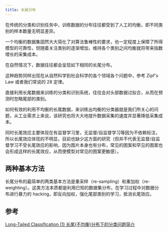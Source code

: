 ```yaml
---
title: 长尾分布
---
```


在传统的分类和识别任务中，训练数据的分布往往都受到了人工的均衡，即不同类别的样本数量无明显差异。

一个均衡的数据集固然大大简化了对算法鲁棒性的要求，也一定程度上保障了所得模型的可靠性，但随着关注类别的逐渐增加，维持各个类别之间均衡就将带来指数增长的采集成本。

在自然情况下，数据往往都会呈现如下相同的长尾分布。

这种趋势同样出现在从自然科学到社会科学的各个领域各个问题中，参考 Zipf's Law 或者我们常说的 28 定律。

直接利用长尾数据来训练的分类和识别系统，往往会对头部数据过拟合，从而在预测时忽略尾部的类别。

如何有效的利用不均衡的长尾数据，来训练出均衡的分类器就是我们所关心的问题，从工业需求上来说，该研究也将大大地提升数据采集的速度并显著降低采集成本。

同时长尾效应主要体现在有监督学习里，无监督/自监督学习等因为不依赖标注，所以长尾效应体现的不明显，目前也缺少这方面的研究（但并不代表无监督/自监督学习不受长尾效应的影响，因为图片本身也有分布，常见的图案和罕见的图案也会形成这样的长尾效应，从而使模型对常见的图案更敏感）。

## 两种基本方法

长尾分布的最简单的两类基本方法是重采样（re-sampling）和重加权（re-weighting）。这类方法本质都是利用已知的数据集分布，在学习过程中对数据分布进行暴力的 hacking，即反向加权，强化尾部类别的学习，抵消长尾效应。

## 参考

[Long-Tailed Classification (1) 长尾(不均衡)分布下的分类问题简介](https://zhuanlan.zhihu.com/p/153483585)